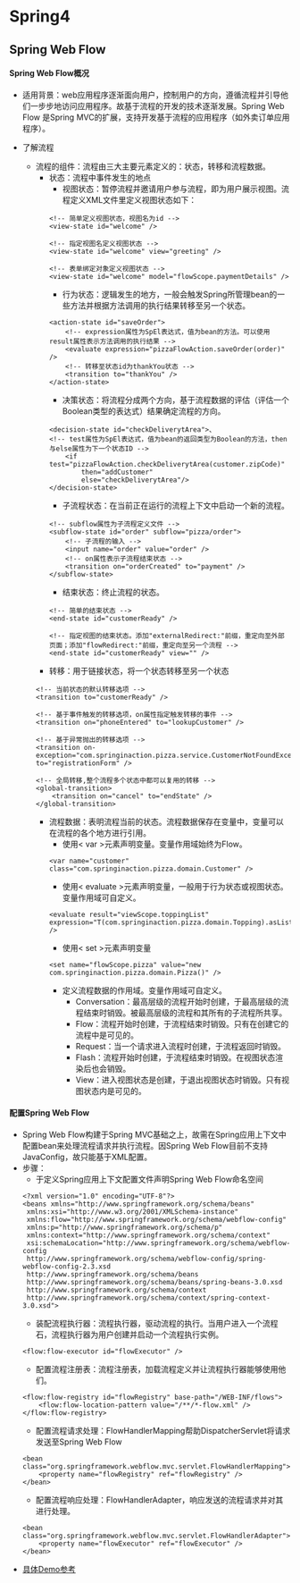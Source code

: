 # Spring4

## Spring Web Flow

#### Spring Web Flow概况

* 适用背景：web应用程序逐渐面向用户，控制用户的方向，遵循流程并引导他们一步步地访问应用程序。故基于流程的开发的技术逐渐发展。Spring Web Flow 是Spring MVC的扩展，支持开发基于流程的应用程序（如外卖订单应用程序）。

* 了解流程
  * 流程的组件：流程由三大主要元素定义的：状态，转移和流程数据。
    * 状态：流程中事件发生的地点
      * 视图状态：暂停流程并邀请用户参与流程，即为用户展示视图。流程定义XML文件里定义视图状态如下：
      ```
      <!-- 简单定义视图状态，视图名为id -->
      <view-state id="welcome" />
      ```
      ```
      <!-- 指定视图名定义视图状态 -->
      <view-state id="welcome" view="greeting" />
      ```
      ```
      <!-- 表单绑定对象定义视图状态 -->
      <view-state id="welcome" model="flowScope.paymentDetails" />
      ```
      * 行为状态：逻辑发生的地方，一般会触发Spring所管理bean的一些方法并根据方法调用的执行结果转移至另一个状态。
      ```
      <action-state id="saveOrder">
          <!-- expression属性为SpEl表达式，值为bean的方法。可以使用result属性表示方法调用的执行结果 -->
          <evaluate expression="pizzaFlowAction.saveOrder(order)" />
          <!-- 转移至状态id为thankYou状态 -->
          <transition to="thankYou" />
      </action-state>
      ```
      * 决策状态：将流程分成两个方向，基于流程数据的评估（评估一个Boolean类型的表达式）结果确定流程的方向。      
      ```
      <decision-state id="checkDeliverytArea">、
      <!-- test属性为SpEl表达式，值为bean的返回类型为Boolean的方法，then与else属性为下一个状态ID -->
          <if test="pizzaFlowAction.checkDeliverytArea(customer.zipCode)"
              then="addCustomer"
              else="checkDeliverytArea"/>
      </decision-state>
      ```
      * 子流程状态：在当前正在运行的流程上下文中启动一个新的流程。
      ```
      <!-- subflow属性为子流程定义文件 -->
      <subflow-state id="order" subflow="pizza/order">
          <!-- 子流程的输入 -->
          <input name="order" value="order" />
          <!-- on属性表示子流程结束状态 -->
          <transition on="orderCreated" to="payment" />
      </subflow-state>
      ```
      * 结束状态：终止流程的状态。
      ```
      <!-- 简单的结束状态 -->
      <end-state id="customerReady" />
      ```
      ```
      <!-- 指定视图的结束状态。添加"externalRedirect:"前缀，重定向至外部页面；添加"flowRedirect:"前缀，重定向至另一个流程 -->
      <end-state id="customerReady" view="" />
      ```
    * 转移：用于链接状态，将一个状态转移至另一个状态
    ```
    <!-- 当前状态的默认转移选项 -->
    <transition to="customerReady" />
    ```
    ```
    <!-- 基于事件触发的转移选项，on属性指定触发转移的事件 -->
    <transition on="phoneEntered" to="lookupCustomer" />
    ```
    ```
    <!-- 基于异常抛出的转移选项 -->
    <transition on-exception="com.springinaction.pizza.service.CustomerNotFoundException" to="registrationForm" />
    ```
    ```
    <!-- 全局转移,整个流程多个状态中都可以复用的转移 -->
    <global-transition>
        <transition on="cancel" to="endState" />
    </global-transition>
    ```
    * 流程数据：表明流程当前的状态。流程数据保存在变量中，变量可以在流程的各个地方进行引用。
      * 使用< var >元素声明变量。变量作用域始终为Flow。
      ```
      <var name="customer" class="com.springinaction.pizza.domain.Customer" />
      ```
      * 使用< evaluate >元素声明变量，一般用于行为状态或视图状态。变量作用域可自定义。
      ```
      <evaluate result="viewScope.toppingList" expression="T(com.springinaction.pizza.domain.Topping).asList()" />
      ```
      * 使用< set >元素声明变量
      ```
      <set name="flowScope.pizza" value="new com.springinaction.pizza.domain.Pizza()" />
      ```
      * 定义流程数据的作用域。变量作用域可自定义。
        * Conversation：最高层级的流程开始时创建，于最高层级的流程结束时销毁。被最高层级的流程和其所有的子流程所共享。
        * Flow：流程开始时创建，于流程结束时销毁。只有在创建它的流程中是可见的。
        * Request：当一个请求进入流程时创建，于流程返回时销毁。
        * Flash：流程开始时创建，于流程结束时销毁。在视图状态渲染后也会销毁。
        * View：进入视图状态是创建，于退出视图状态时销毁。只有视图状态内是可见的。

#### 配置Spring Web Flow

* Spring Web Flow构建于Spring MVC基础之上，故需在Spring应用上下文中配置bean来处理流程请求并执行流程。因Spring Web Flow目前不支持JavaConfig，故只能基于XML配置。
* 步骤：
  * 于定义Spring应用上下文配置文件声明Spring Web Flow命名空间
  ```
  <?xml version="1.0" encoding="UTF-8"?>
  <beans xmlns="http://www.springframework.org/schema/beans"
   xmlns:xsi="http://www.w3.org/2001/XMLSchema-instance"
   xmlns:flow="http://www.springframework.org/schema/webflow-config"
   xmlns:p="http://www.springframework.org/schema/p"
   xmlns:context="http://www.springframework.org/schema/context"
   xsi:schemaLocation="http://www.springframework.org/schema/webflow-config
   http://www.springframework.org/schema/webflow-config/spring-webflow-config-2.3.xsd
   http://www.springframework.org/schema/beans
   http://www.springframework.org/schema/beans/spring-beans-3.0.xsd
   http://www.springframework.org/schema/context
   http://www.springframework.org/schema/context/spring-context-3.0.xsd">
  ```
  * 装配流程执行器：流程执行器，驱动流程的执行。当用户进入一个流程石，流程执行器为用户创建并启动一个流程执行实例。
  ```
  <flow:flow-executor id="flowExecutor" />
  ```
  * 配置流程注册表：流程注册表，加载流程定义并让流程执行器能够使用他们。
  ```
  <flow:flow-registry id="flowRegistry" base-path="/WEB-INF/flows">
      <flow:flow-location-pattern value="/**/*-flow.xml" />
  </flow:flow-registry>
  ```
  * 配置流程请求处理：FlowHandlerMapping帮助DispatcherServlet将请求发送至Spring Web Flow
  ```
  <bean class="org.springframework.webflow.mvc.servlet.FlowHandlerMapping">
      <property name="flowRegistry" ref="flowRegistry" />
  </bean>
  ```
  * 配置流程响应处理：FlowHandlerAdapter，响应发送的流程请求并对其进行处理。
  ```
  <bean class="org.springframework.webflow.mvc.servlet.FlowHandlerAdapter">
      <property name="flowExecutor" ref="flowExecutor" />
  </bean>
  ```
* [具体Demo参考](https://github.com/Garden12138/Spring4/tree/master/spring-single-demo/SpringPizza)
